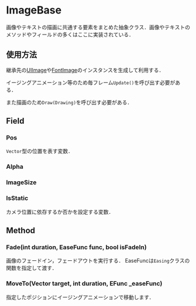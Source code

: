 # ImageBase
画像やテキストの描画に共通する要素をまとめた抽象クラス．画像やテキストのメソッドやフィールドの多くはここに実装されている．

## 使用方法
継承先の[UIImage](UIImage.md)や[FontImage](FontImage.md)のインスタンスを生成して利用する．

イージングアニメーション等のため毎フレーム`Update()`を呼び出す必要がある．

また描画のため`Draw(Drawing)`を呼び出す必要がある．

## Field

### Pos
`Vector`型の位置を表す変数．

### Alpha

### ImageSize

### IsStatic
カメラ位置に依存するか否かを設定する変数．

## Method

### Fade(int duration, EaseFunc func, bool isFadeIn)
画像のフェードイン，フェードアウトを実行する．
EaseFuncは`Easing`クラスの関数を指定して渡す．

### MoveTo(Vector target, int duration, EFunc _easeFunc)
指定したポジションにイージングアニメーションで移動します．
